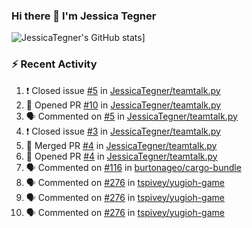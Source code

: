 ### Hi there 👋 I'm Jessica Tegner

![JessicaTegner's GitHub stats](https://github-readme-stats.vercel.app/api?username=jessicategner)]


### :zap: Recent Activity

<!--START_SECTION:activity-->
1. ❗️ Closed issue [#5](https://github.com/JessicaTegner/teamtalk.py/issues/5) in [JessicaTegner/teamtalk.py](https://github.com/JessicaTegner/teamtalk.py)
2. 💪 Opened PR [#10](https://github.com/JessicaTegner/teamtalk.py/pull/10) in [JessicaTegner/teamtalk.py](https://github.com/JessicaTegner/teamtalk.py)
3. 🗣 Commented on [#5](https://github.com/JessicaTegner/teamtalk.py/issues/5) in [JessicaTegner/teamtalk.py](https://github.com/JessicaTegner/teamtalk.py)
4. ❗️ Closed issue [#3](https://github.com/JessicaTegner/teamtalk.py/issues/3) in [JessicaTegner/teamtalk.py](https://github.com/JessicaTegner/teamtalk.py)
5. 🎉 Merged PR [#4](https://github.com/JessicaTegner/teamtalk.py/pull/4) in [JessicaTegner/teamtalk.py](https://github.com/JessicaTegner/teamtalk.py)
6. 💪 Opened PR [#4](https://github.com/JessicaTegner/teamtalk.py/pull/4) in [JessicaTegner/teamtalk.py](https://github.com/JessicaTegner/teamtalk.py)
7. 🗣 Commented on [#116](https://github.com/burtonageo/cargo-bundle/issues/116) in [burtonageo/cargo-bundle](https://github.com/burtonageo/cargo-bundle)
8. 🗣 Commented on [#276](https://github.com/tspivey/yugioh-game/issues/276) in [tspivey/yugioh-game](https://github.com/tspivey/yugioh-game)
9. 🗣 Commented on [#276](https://github.com/tspivey/yugioh-game/issues/276) in [tspivey/yugioh-game](https://github.com/tspivey/yugioh-game)
10. 🗣 Commented on [#276](https://github.com/tspivey/yugioh-game/issues/276) in [tspivey/yugioh-game](https://github.com/tspivey/yugioh-game)
<!--END_SECTION:activity-->
